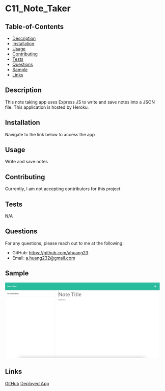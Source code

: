# C11_Note_Taker

  ## Table-of-Contents
  * [Description](#description)
  * [Installation](#installation)
  * [Usage](#usage)
  * [Contributing](#contributing)
  * [Tests](#tests)
  * [Questions](#questions)
  * [Sample](#sample)
  * [Links](#links)
 
  ## Description
  This note taking app uses Express JS to write and save notes into a JSON file. This application is hosted by Heroku.

  ## Installation
  Navigate to the link below to access the app

  ## Usage
  Write and save notes

  ## Contributing
  Currently, I am not accepting contributors for this project

  ## Tests
  N/A

  ## Questions
  For any questions, please reach out to me at the following:
  - GitHub: https://github.com/ahuang23
  - Email: a.huang232@gmail.com

  ## Sample
  ![Note Taker](./public/assets/images/image1.png)

  ## Links
  [GitHub](https://github.com/ahuang23/C11_Note_Taker)
  [Deployed App](https://notetakerappp.herokuapp.com/)